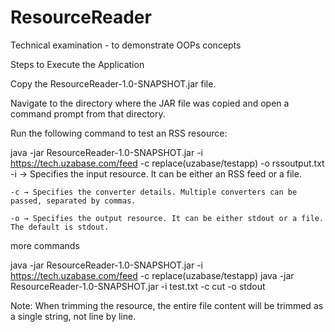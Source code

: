 # ResourceReader
Technical examination - to demonstrate OOPs concepts 

Steps to Execute the Application

Copy the ResourceReader-1.0-SNAPSHOT.jar file.

Navigate to the directory where the JAR file was copied and open a command prompt from that directory.

Run the following command to test an RSS resource:

java -jar ResourceReader-1.0-SNAPSHOT.jar -i https://tech.uzabase.com/feed -c replace(uzabase/testapp) -o rssoutput.txt
	-i → Specifies the input resource. It can be either an RSS feed or a file.

	-c → Specifies the converter details. Multiple converters can be passed, separated by commas.

	-o → Specifies the output resource. It can be either stdout or a file. The default is stdout.
	
more commands	

java -jar ResourceReader-1.0-SNAPSHOT.jar -i https://tech.uzabase.com/feed -c replace(uzabase/testapp)
java -jar ResourceReader-1.0-SNAPSHOT.jar -i test.txt -c cut -o stdout


Note:
When trimming the resource, the entire file content will be trimmed as a single string, not line by line.
